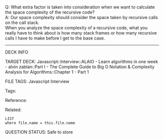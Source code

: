 Q: What extra factor is taken into consideration when we want to calculate the space complexity of the recursive code?  
A: Our space complexity should consider the space taken by recursive calls on the call stack.  
When you analyze the space complexity of a recursive code, what you really have to think about is how many stack frames or how many recursive calls I have to make before I get to the base case.
<!--ID: 1690390584012-->

---

DECK INFO

TARGET DECK: Javascript::Interview::ALAIO - Learn algorithms in one week - alvin zablan::Part I - The Complete Guide to Big O Notation & Complexity Analysis for Algorithms::Chapter 1 - Part 1

FILE TAGS: Javascript Interview

Tags:

Reference:

Related:

```dataview
LIST
where file.name = this.file.name
```

QUESTION STATUS: Safe to store